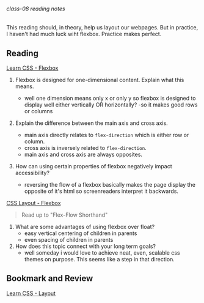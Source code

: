 ###### class-08 reading notes

This reading should, in theory, help us layout our webpages. But in practice, I haven't had much luck wiht flexbox. Practice makes perfect.

## Reading

[Learn CSS - Flexbox](https://web.dev/learn/css/flexbox/)

1. Flexbox is designed for one-dimensional content. Explain what this means.
    - well one dimension means only x or only y so flexbox is designed to display well either vertically OR horizontally?
    -so it makes good rows or columns
1. Explain the difference between the main axis and cross axis.
    - main axis directly relates to  `flex-direction` which is either row or column.
    - cross axis is inversely related to `flex-direction`.
    - main axis and cross axis are always opposites.

1. How can using certain properties of flexbox negatively impact accessibility?
    - reversing the flow of a flexbox basically makes the page display the opposite of it's html so screenreaders interpret it backwards.

[CSS Layout - Flexbox](https://developer.mozilla.org/en-US/docs/Learn/CSS/CSS_layout/Flexbox)
> Read up to "Flex-Flow Shorthand"

1. What are some advantages of using flexbox over float?
    - easy vertical centering of children in parents
    - even spacing of children in parents
1. How does this topic connect with your long term goals?
    - well someday i would love to achieve neat, even, scalable css themes on purpose. This seems like a step in that direction.

## Bookmark and Review

[Learn CSS - Layout](https://web.dev/learn/css/layout/)

<!--
## Additional Resources

### Videos
 -->
